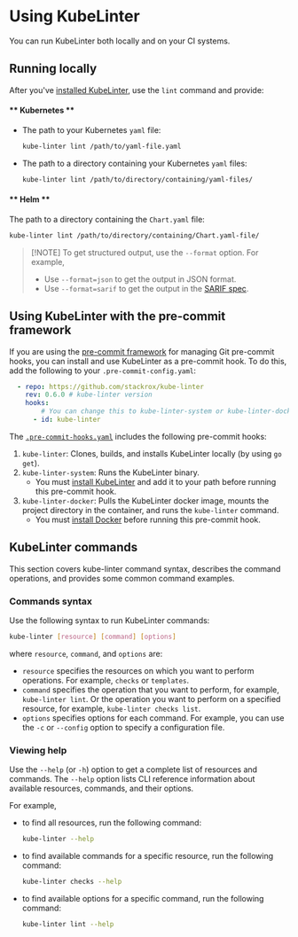 # Using KubeLinter

You can run KubeLinter both locally and on your CI systems.

## Running locally

After you've [installed KubeLinter](README.md#installing-kubelinter), use the
`lint` command and provide:

<!-- tabs:start -->

#### ** Kubernetes **
- The path to your Kubernetes `yaml` file:
  ```bash
  kube-linter lint /path/to/yaml-file.yaml
  ```
- The path to a directory containing your Kubernetes `yaml` files:
  ```bash
  kube-linter lint /path/to/directory/containing/yaml-files/
  ```

#### ** Helm **
The path to a directory containing the `Chart.yaml` file:
```bash
kube-linter lint /path/to/directory/containing/Chart.yaml-file/
```

<!-- tabs:end -->


> [!NOTE] To get structured output, use the `--format` option.
> For example,
> - Use `--format=json` to get the output in JSON format.
> - Use `--format=sarif` to get the output in the [SARIF spec](https://github.com/microsoft/sarif-tutorials).

## Using KubeLinter with the pre-commit framework

If you are using the [pre-commit framework](https://pre-commit.com/) for
managing Git pre-commit hooks, you can install and use KubeLinter as a
pre-commit hook. To do this, add the following to your `.pre-commit-config.yaml`:

```yaml
  - repo: https://github.com/stackrox/kube-linter
    rev: 0.6.0 # kube-linter version 
    hooks:
        # You can change this to kube-linter-system or kube-linter-docker
      - id: kube-linter
```

The [`.pre-commit-hooks.yaml`](https://raw.githubusercontent.com/stackrox/kube-linter/main/.pre-commit-hooks.yaml)
includes the following pre-commit hooks:

1. `kube-linter`: Clones, builds, and installs KubeLinter locally (by using `go
   get`).
2. `kube-linter-system`: Runs the KubeLinter binary.
   - You must [install KubeLinter](README.md#installing-kubelinter) and add it
     to your path before running this pre-commit hook.
3. `kube-linter-docker`: Pulls the KubeLinter docker image, mounts the project
   directory in the container, and runs the `kube-linter` command.
   - You must [install Docker](https://docs.docker.com/engine/install/) before
     running this pre-commit hook.

## KubeLinter commands

This section covers kube-linter command syntax, describes the command
operations, and provides some common command examples.

### Commands syntax

Use the following syntax to run KubeLinter commands:
```bash
kube-linter [resource] [command] [options]
```

where `resource`, `command`, and `options` are:

- `resource` specifies the resources on which you want to perform operations.
  For example, `checks` or `templates`.
- `command` specifies the operation that you want to perform, for example,
  `kube-linter lint`. Or the operation you want to perform on a specified
  resource, for example, `kube-linter checks list`.
- `options` specifies options for each command. For example, you can use the `-c`
  or `--config` option to specify a configuration file.

### Viewing help

Use the `--help` (or `-h`) option to get a complete list of resources and
commands. The `--help` option lists CLI reference information about available
resources, commands, and their options.

For example,

- to find all resources, run the following command:
  ```bash
  kube-linter --help
  ```
- to find available commands for a specific resource, run the following command:
  ```bash
  kube-linter checks --help
  ```
- to find available options for a specific command, run the following command:
  ```bash
  kube-linter lint --help
  ```


